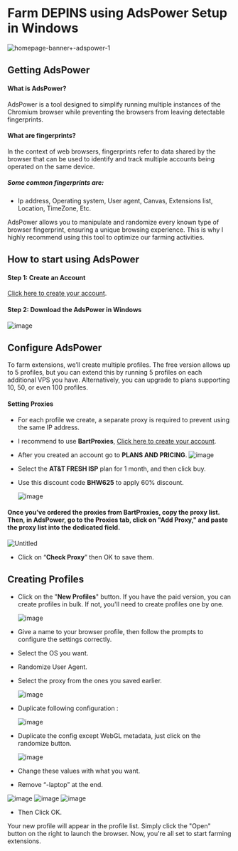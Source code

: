 # Farm DEPINS using AdsPower Setup in Windows
![homepage-banner+-adspower-1](https://github.com/user-attachments/assets/408514f7-57c3-4192-ac2f-2f3ab1261f1e)

## Getting AdsPower

#### What is AdsPower?
AdsPower is a tool designed to simplify running multiple instances of the Chromium browser while preventing the browsers from leaving detectable fingerprints.

#### What are fingerprints?
In the context of web browsers, fingerprints refer to data shared by the browser that can be used to identify and track multiple accounts being operated on the same device.

##### Some common fingerprints are:
- Ip address, Operating system, User agent, Canvas, Extensions list, Location, TimeZone, Etc.

AdsPower allows you to manipulate and randomize every known type of browser fingerprint, ensuring a unique browsing experience. This is why I highly recommend using this tool to optimize our farming activities.

## How to start using AdsPower

#### Step 1: Create an Account
[Click here to create your account](https://share.adspower.net/9OG7rX).

#### Step 2: Download the AdsPower in Windows
![image](https://github.com/user-attachments/assets/967c0de3-219b-4024-a6a2-6064c477ea38)

## Configure AdsPower
To farm extensions, we’ll create multiple profiles. The free version allows up to 5 profiles, but you can extend this by running 5 profiles on each additional VPS you have. Alternatively, you can upgrade to plans supporting 10, 50, or even 100 profiles.

#### Setting Proxies
- For each profile we create, a separate proxy is required to prevent using the same IP address.
- I recommend to use **BartProxies**, [Click here to create your account](https://bartproxies.com/login?referral=DBAhvqij).
- After you created an account go to **PLANS AND PRICING**.
  ![image](https://github.com/user-attachments/assets/369091ca-8854-44f5-b600-96f8bce6032a)
- Select the **AT&T FRESH ISP** plan for 1 month, and then click buy.
- Use this discount code **BHW625** to apply 60% discount.

  ![image](https://github.com/user-attachments/assets/48b4a7f0-80d0-4c81-9e47-cd43e77b649d)

#### Once you’ve ordered the proxies from BartProxies, copy the proxy list. Then, in AdsPower, go to the Proxies tab, click on "Add Proxy," and paste the proxy list into the dedicated field.
![Untitled](https://github.com/user-attachments/assets/c3e31e6b-3a8d-4613-b777-8f4eb1cd81a3)
- Click on “**Check Proxy**” then OK to save them.

## Creating Profiles
- Click on the "**New Profiles**" button. If you have the paid version, you can create profiles in bulk. If not, you'll need to create profiles one by one.

  ![image](https://github.com/user-attachments/assets/67e1c2fd-7aea-4473-a9b7-e4c348dff554)
- Give a name to your browser profile, then follow the prompts to configure the settings correctly.
- Select the OS you want.
- Randomize User Agent.
- Select the proxy from the ones you saved earlier.
  
  ![image](https://github.com/user-attachments/assets/77af10a6-ac26-4f16-8a5a-769ad7d6e5ff)
- Duplicate following configuration :
  
  ![image](https://github.com/user-attachments/assets/75f80fd7-844b-4235-b5d3-0a6cf554f1d7)
- Duplicate the config except WebGL metadata, just click on the randomize button.

  ![image](https://github.com/user-attachments/assets/a458e290-a879-4edd-b842-c6876a5670c8)
- Change these values with what you want.
- Remove “-laptop” at the end.

![image](https://github.com/user-attachments/assets/0745b70d-0b97-4c83-9d43-9ab410344b30) ![image](https://github.com/user-attachments/assets/f31c7d15-640a-43ed-9aad-ea0b5f1b2a25) ![image](https://github.com/user-attachments/assets/a2cb5319-20bf-497a-8673-740be3c51203)
- Then Click OK.

Your new profile will appear in the profile list. Simply click the "Open" button on the right to launch the browser. Now, you're all set to start farming extensions.
